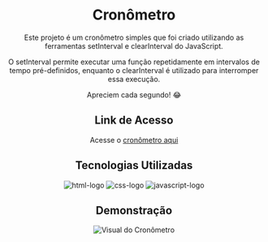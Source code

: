 <div align="center">
  <h1>Cronômetro</h1>
  
  <p>Este projeto é um cronômetro simples que foi criado utilizando as ferramentas setInterval e clearInterval do JavaScript.</p>
  
  <p>O setInterval permite executar uma função repetidamente em intervalos de tempo pré-definidos, enquanto o clearInterval é utilizado para interromper essa execução.</p>
  
  Apreciem cada segundo! 😂
  
  ## Link de Acesso
  
  Acesse o [cronômetro aqui](https://gabrielabade.github.io/stopwatch/)
  
  ## Tecnologias Utilizadas
  
  <img src="https://img.shields.io/badge/HTML5-E34F26?style=for-the-badge&logo=html5&logoColor=white" alt="html-logo"/>
  <img src="https://img.shields.io/badge/CSS3-1572B6?style=for-the-badge&logo=css3&logoColor=white" alt="css-logo"/>
  <img src="https://img.shields.io/badge/JavaScript-F7DF1E?style=for-the-badge&logo=javascript&logoColor=black" alt="javascript-logo">
  
  ## Demonstração
  
  ![Visual do Cronômetro](https://github.com/gabrielabade/stopwatch/blob/737b93d3dbff2ad9b1af9e3708abc34a04ec2183/assets/cronometro.png)
</div>